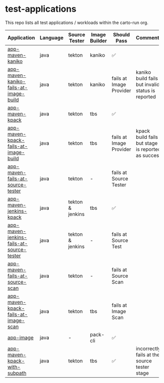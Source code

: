 # test-applications

This repo lists all test applications / workloads within the carto-run org.

| Application | Language | Source Tester | Image Builder | Should Pass | Comments |
| ----------- | -------- | ------------- | ------------- | ----------- | -------- |
| [app-maven-kaniko](https://github.com/carto-run/app-maven-kaniko) | java | tekton | kaniko | ✅ | |
| [app-maven-kaniko-fails-at-image-build](https://github.com/carto-run/app-maven-kaniko-fails-at-image-build) | java | tekton | kaniko | fails at Image Provider | kaniko build fails but invalid status is reported |
| [app-maven-kpack](https://github.com/carto-run/app-maven-kpack) | java | tekton | tbs | ✅ | |
| [app-maven-kpack-fails-at-image-build](https://github.com/carto-run/app-maven-kpack-fails-at-image-build) | java | tekton | tbs | fails at Image Provider | kpack build fails but stage is reported as success |
| [app-maven-fails-at-source-tester](https://github.com/carto-run/app-maven-fails-at-source-tester) | java | tekton | - | fails at Source Tester | |
| [app-maven-jenkins-kpack](https://github.com/carto-run/app-maven-jenkins-kpack) | java | tekton & jenkins | tbs | ✅ | |
| [app-maven-jenkins-fails-at-source-tester](https://github.com/carto-run/app-maven-jenkins-fails-at-source-tester) | java | tekton & jenkins | - | fails at Source Test | |
| [app-maven-fails-at-source-scan](https://github.com/carto-run/app-maven-fails-at-source-scan) | java | tekton | - | fails at Source Scan | |
| [app-maven-kpack-fails-at-image-scan](https://github.com/carto-run/app-maven-kpack-fails-at-image-scan) | java | tekton | tbs | fails at Image Scan | |
| [app-image](https://github.com/carto-run/app-image) | java | - | pack-cli | ✅ | |
| [app-maven-kpack-with-subpath](https://github.com/carto-run/app-maven-kpack-with-subpath) | java | tekton | tbs | ✅ | incorrectly fails at the source tester stage |
